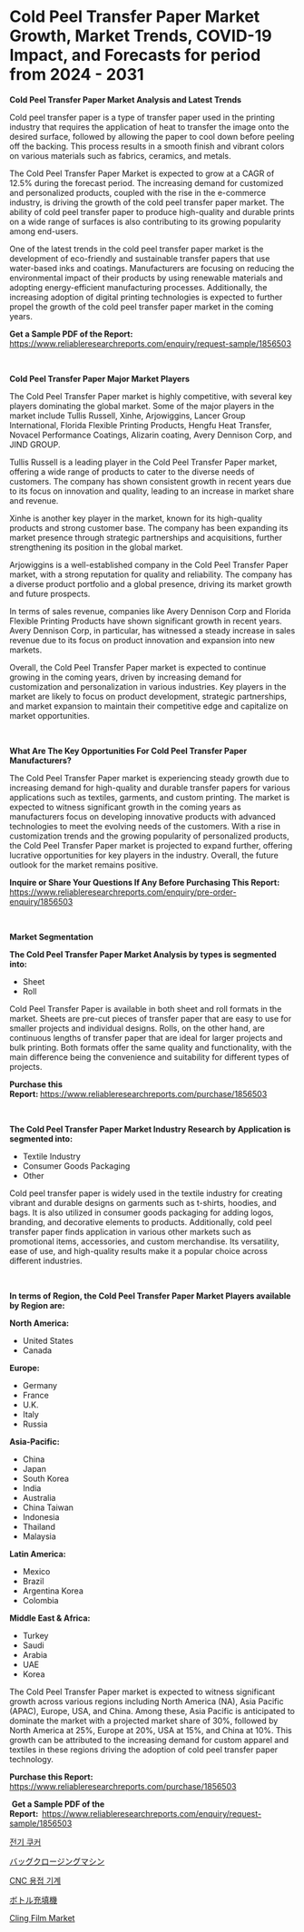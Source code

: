 <p><h1>Cold Peel Transfer Paper Market Growth, Market Trends, COVID-19 Impact, and Forecasts for period from 2024 - 2031</h1></p><p><strong>Cold Peel Transfer Paper Market Analysis and Latest Trends</strong></p>
<p><p>Cold peel transfer paper is a type of transfer paper used in the printing industry that requires the application of heat to transfer the image onto the desired surface, followed by allowing the paper to cool down before peeling off the backing. This process results in a smooth finish and vibrant colors on various materials such as fabrics, ceramics, and metals.</p><p>The Cold Peel Transfer Paper Market is expected to grow at a CAGR of 12.5% during the forecast period. The increasing demand for customized and personalized products, coupled with the rise in the e-commerce industry, is driving the growth of the cold peel transfer paper market. The ability of cold peel transfer paper to produce high-quality and durable prints on a wide range of surfaces is also contributing to its growing popularity among end-users.</p><p>One of the latest trends in the cold peel transfer paper market is the development of eco-friendly and sustainable transfer papers that use water-based inks and coatings. Manufacturers are focusing on reducing the environmental impact of their products by using renewable materials and adopting energy-efficient manufacturing processes. Additionally, the increasing adoption of digital printing technologies is expected to further propel the growth of the cold peel transfer paper market in the coming years.</p></p>
<p><strong>Get a Sample PDF of the Report:&nbsp;</strong> <a href="https://www.reliableresearchreports.com/enquiry/request-sample/1856503">https://www.reliableresearchreports.com/enquiry/request-sample/1856503</a></p>
<p>&nbsp;</p>
<p><strong>Cold Peel Transfer Paper Major Market Players</strong></p>
<p><p>The Cold Peel Transfer Paper market is highly competitive, with several key players dominating the global market. Some of the major players in the market include Tullis Russell, Xinhe, Arjowiggins, Lancer Group International, Florida Flexible Printing Products, Hengfu Heat Transfer, Novacel Performance Coatings, Alizarin coating, Avery Dennison Corp, and JIND GROUP.</p><p>Tullis Russell is a leading player in the Cold Peel Transfer Paper market, offering a wide range of products to cater to the diverse needs of customers. The company has shown consistent growth in recent years due to its focus on innovation and quality, leading to an increase in market share and revenue.</p><p>Xinhe is another key player in the market, known for its high-quality products and strong customer base. The company has been expanding its market presence through strategic partnerships and acquisitions, further strengthening its position in the global market.</p><p>Arjowiggins is a well-established company in the Cold Peel Transfer Paper market, with a strong reputation for quality and reliability. The company has a diverse product portfolio and a global presence, driving its market growth and future prospects.</p><p>In terms of sales revenue, companies like Avery Dennison Corp and Florida Flexible Printing Products have shown significant growth in recent years. Avery Dennison Corp, in particular, has witnessed a steady increase in sales revenue due to its focus on product innovation and expansion into new markets.</p><p>Overall, the Cold Peel Transfer Paper market is expected to continue growing in the coming years, driven by increasing demand for customization and personalization in various industries. Key players in the market are likely to focus on product development, strategic partnerships, and market expansion to maintain their competitive edge and capitalize on market opportunities.</p></p>
<p>&nbsp;</p>
<p><strong>What Are The Key Opportunities For Cold Peel Transfer Paper Manufacturers?</strong></p>
<p><p>The Cold Peel Transfer Paper market is experiencing steady growth due to increasing demand for high-quality and durable transfer papers for various applications such as textiles, garments, and custom printing. The market is expected to witness significant growth in the coming years as manufacturers focus on developing innovative products with advanced technologies to meet the evolving needs of the customers. With a rise in customization trends and the growing popularity of personalized products, the Cold Peel Transfer Paper market is projected to expand further, offering lucrative opportunities for key players in the industry. Overall, the future outlook for the market remains positive.</p></p>
<p><strong>Inquire or Share Your Questions If Any Before Purchasing This Report:</strong> <a href="https://www.reliableresearchreports.com/enquiry/pre-order-enquiry/1856503">https://www.reliableresearchreports.com/enquiry/pre-order-enquiry/1856503</a></p>
<p>&nbsp;</p>
<p><strong>Market Segmentation</strong></p>
<p><strong>The Cold Peel Transfer Paper Market Analysis by types is segmented into:</strong></p>
<p><ul><li>Sheet</li><li>Roll</li></ul></p>
<p><p>Cold Peel Transfer Paper is available in both sheet and roll formats in the market. Sheets are pre-cut pieces of transfer paper that are easy to use for smaller projects and individual designs. Rolls, on the other hand, are continuous lengths of transfer paper that are ideal for larger projects and bulk printing. Both formats offer the same quality and functionality, with the main difference being the convenience and suitability for different types of projects.</p></p>
<p><strong>Purchase this Report:&nbsp;</strong><a href="https://www.reliableresearchreports.com/purchase/1856503">https://www.reliableresearchreports.com/purchase/1856503</a></p>
<p>&nbsp;</p>
<p><strong>The Cold Peel Transfer Paper Market Industry Research by Application is segmented into:</strong></p>
<p><ul><li>Textile Industry</li><li>Consumer Goods Packaging</li><li>Other</li></ul></p>
<p><p>Cold peel transfer paper is widely used in the textile industry for creating vibrant and durable designs on garments such as t-shirts, hoodies, and bags. It is also utilized in consumer goods packaging for adding logos, branding, and decorative elements to products. Additionally, cold peel transfer paper finds application in various other markets such as promotional items, accessories, and custom merchandise. Its versatility, ease of use, and high-quality results make it a popular choice across different industries.</p></p>
<p>&nbsp;</p>
<p><strong>In terms of Region, the Cold Peel Transfer Paper Market Players available by Region are:</strong></p>
<p>
    <p> <strong> North America: </strong>
        <ul>
            <li>United States</li>
            <li>Canada</li>
        </ul>
        </p> 
    <p> <strong> Europe: </strong>
        <ul>
            <li>Germany</li>
            <li>France</li>
            <li>U.K.</li>
            <li>Italy</li>
            <li>Russia</li>
        </ul>
        </p> 
    <p> <strong> Asia-Pacific: </strong>
        <ul>
            <li>China</li>
            <li>Japan</li>
            <li>South Korea</li>
            <li>India</li>
            <li>Australia</li>
            <li>China Taiwan</li>
            <li>Indonesia</li>
            <li>Thailand</li>
            <li>Malaysia</li>
        </ul>
        </p> 
    <p> <strong> Latin America: </strong>
        <ul>
            <li>Mexico</li>
            <li>Brazil</li>
            <li>Argentina Korea</li>
            <li>Colombia</li>
        </ul>
        </p> 
    <p> <strong> Middle East & Africa: </strong>
        <ul>
            <li>Turkey</li>
            <li>Saudi</li>
            <li>Arabia</li>
            <li>UAE</li>
            <li>Korea</li>
        </ul>
    </p>
    </p>
<p><p>The Cold Peel Transfer Paper market is expected to witness significant growth across various regions including North America (NA), Asia Pacific (APAC), Europe, USA, and China. Among these, Asia Pacific is anticipated to dominate the market with a projected market share of 30%, followed by North America at 25%, Europe at 20%, USA at 15%, and China at 10%. This growth can be attributed to the increasing demand for custom apparel and textiles in these regions driving the adoption of cold peel transfer paper technology.</p></p>
<p><strong>Purchase this Report: </strong><a href="https://www.reliableresearchreports.com/purchase/1856503">https://www.reliableresearchreports.com/purchase/1856503</a></p>
<p>&nbsp;<strong>Get a Sample PDF of the Report:&nbsp;&nbsp;</strong><a href="https://www.reliableresearchreports.com/enquiry/request-sample/1856503">https://www.reliableresearchreports.com/enquiry/request-sample/1856503</a></p>
<p><strong></strong></p>
<p><p><a href="https://github.com/trmesnao7959541/Market-Research-Report-List-1/blob/main/2266754192078.md">전기 쿠커</a></p><p><a href="https://github.com/adcxff01450218/Market-Research-Report-List-1/blob/main/5942049192264.md">バッグクロージングマシン</a></p><p><a href="https://github.com/vsn7qpua81q/Market-Research-Report-List-1/blob/main/7013532192079.md">CNC 용접 기계</a></p><p><a href="https://github.com/xnljig2898992/Market-Research-Report-List-1/blob/main/2435552192263.md">ボトル充填機</a></p><p><a href="https://github.com/Whitneyboyettebo9kiw7yr13/Market-Research-Report-List-1/blob/main/cling-film-market.md">Cling Film Market</a></p></p>